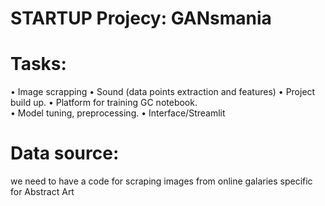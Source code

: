 # STARTUP Projecy: GANsmania


# Tasks: 

•	Image scrapping 
•	Sound (data points extraction and features) 
•	Project build up.
•	Platform for training GC notebook.  
•	Model tuning, preprocessing.
•	Interface/Streamlit



# Data source: 

we need to have a code for scraping images from online galaries specific for Abstract Art


